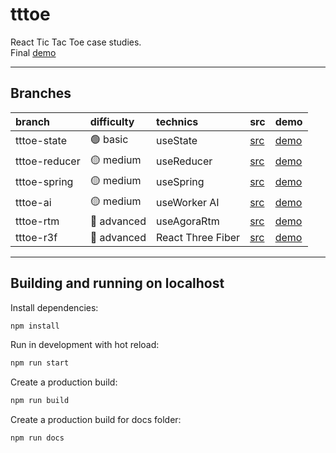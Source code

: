 # tttoe

React Tic Tac Toe case studies.  
Final [demo](https://actarian.github.io/tttoe/tttoe-r3f)

___

## Branches

 branch       | difficulty  | technics          | src                                                         | demo                                                   |
:-------------|:----------- |:------------------|:------------------------------------------------------------|:-------------------------------------------------------|
tttoe-state   |🟢 basic     | useState          | [src](https://github.com/actarian/tttoe/tree/tttoe-state)   | [demo](https://actarian.github.io/tttoe/tttoe-state)   |
tttoe-reducer |🟡 medium    | useReducer        | [src](https://github.com/actarian/tttoe/tree/tttoe-reducer) | [demo](https://actarian.github.io/tttoe/tttoe-reducer) |
tttoe-spring  |🟡 medium    | useSpring         | [src](https://github.com/actarian/tttoe/tree/tttoe-spring)  | [demo](https://actarian.github.io/tttoe/tttoe-spring)  |
tttoe-ai      |🟡 medium    | useWorker AI      | [src](https://github.com/actarian/tttoe/tree/tttoe-ai)      | [demo](https://actarian.github.io/tttoe/tttoe-ai)      |
tttoe-rtm     |🔴 advanced  | useAgoraRtm       | [src](https://github.com/actarian/tttoe/tree/tttoe-rtm)     | [demo](https://actarian.github.io/tttoe/tttoe-rtm)     |
tttoe-r3f     |🔴 advanced  | React Three Fiber | [src](https://github.com/actarian/tttoe/tree/tttoe-r3f)     | [demo](https://actarian.github.io/tttoe/tttoe-r3f)     |
___

## Building and running on localhost  

Install dependencies:

```sh
npm install
```

Run in development with hot reload:

```sh
npm run start
```

Create a production build:

```sh
npm run build
```

Create a production build for docs folder:

```sh
npm run docs
```

